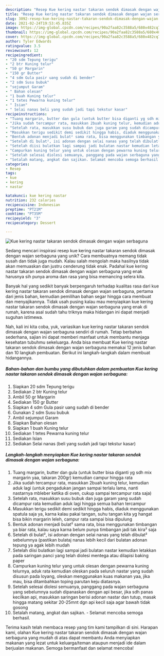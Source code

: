```yaml
---
description: "Resep Kue kering nastar takaran sendok dimasak dengan wajan serbaguna yang Enak Banget"
title: "Resep Kue kering nastar takaran sendok dimasak dengan wajan serbaguna yang Enak Banget"
slug: 3092-resep-kue-kering-nastar-takaran-sendok-dimasak-dengan-wajan-serbaguna-yang-enak-banget
date: 2021-02-24T19:53:45.835Z
image: https://img-global.cpcdn.com/recipes/90a2faa82c3588a5/680x482cq70/kue-kering-nastar-takaran-sendok-dimasak-dengan-wajan-serbaguna-foto-resep-utama.jpg
thumbnail: https://img-global.cpcdn.com/recipes/90a2faa82c3588a5/680x482cq70/kue-kering-nastar-takaran-sendok-dimasak-dengan-wajan-serbaguna-foto-resep-utama.jpg
cover: https://img-global.cpcdn.com/recipes/90a2faa82c3588a5/680x482cq70/kue-kering-nastar-takaran-sendok-dimasak-dengan-wajan-serbaguna-foto-resep-utama.jpg
author: Tyler Edwards
ratingvalue: 3.5
reviewcount: 12
recipeingredient:
- "20 sdm Tepung terigu"
- "2 btr Kuning telur"
- "50 gr Margarin"
- "150 gr Butter"
- "4 sdm Gula pasir uang sudah di bender"
- "2 sdm Susu bubuk"
- "sejumput Garam"
- " Bahan olesan"
- "1 buah Kuning telur"
- "1 tetes Pewarna kuning telur"
- " Isian"
- " Selai nanas beli yang sudah jadi tapi tekstur kasar"
recipeinstructions:
- "Tuang margarin, butter dan gula (untuk butter bisa diganti yg sdh mix margarin yaa, takaran 200gr) kemudian campur hingga rata"
- "Jika sudah tercampur rata, masukkan 2buah kuning telur, kemudian aduk lagi (untuk pengadukan jangan sampai terlalu lama, nanti nastarnya mbleber ketika di oven, cukup sampai tercampur rata saja)"
- "Setelah rata, masukkan susu bubuk dan juga garam yang sudah dicampur rata kemudian aduk lagi hingga semua bahan tercampur"
- "Masukkan terigu sedikit demi sedikit hingga habis, diaduk menggunakan spatula saja ya, karna kalau pakai tangan, suhu tangan kita yg hangat bisa bikin margarin leleh, campur rata sampai bisa dipulung"
- "Bentuk adonan menjadi bulat² sama rata, bisa menggunakan timbangan ya biar rata, kalau saya karna belum punya timbangan jadi tak kira² saja"
- "Setelah di bulat², isi adonan dengan selai nanas yang telah dibulat² sebelumnya (pastikan bulataj nanas lebih kecil dari bulatan adonan tepung ya agak lebih mudah"
- "Setelah diisi bulatkan lagi sampai jadi bulatan nastar kemudian letakkan pada saringan panci yang telah diolesi mentega atau dilapisi baking paper"
- "Campurkan kuning telur yang untuk olesan dengan pewarna kuning telurnya, aduk rata kemudian oleskan pada seluruh nastar yang sudah disusun pada loyang, oleskan menggunakan kuas makanan yaa, jika mau, bisa ditambahkan toping parutan keju diatasnya."
- "Setelah selesai diolesi semuanya, panggang pada wajan serbaguna yang sebelumnya sudah dipanaskan dengan api besar, jika sdh panas kecilkan api, masukkan saringan berisi adonan nastar dan tutup, masak hingga matang sekitar 20-25mnt dgn api kecil saja agar bawah tidak gosong"
- "Setalah matang, angkat dan sajikan. Selamat mencoba semoga berhasil."
categories:
- Resep
tags:
- kue
- kering
- nastar

katakunci: kue kering nastar 
nutrition: 232 calories
recipecuisine: Indonesian
preptime: "PT21M"
cooktime: "PT35M"
recipeyield: "3"
recipecategory: Dessert

---
```



![Kue kering nastar takaran sendok dimasak dengan wajan serbaguna](https://img-global.cpcdn.com/recipes/90a2faa82c3588a5/680x482cq70/kue-kering-nastar-takaran-sendok-dimasak-dengan-wajan-serbaguna-foto-resep-utama.jpg)

Sedang mencari inspirasi resep kue kering nastar takaran sendok dimasak dengan wajan serbaguna yang unik? Cara membuatnya memang tidak susah dan tidak juga mudah. Kalau salah mengolah maka hasilnya tidak akan memuaskan dan justru cenderung tidak enak. Padahal kue kering nastar takaran sendok dimasak dengan wajan serbaguna yang enak harusnya sih punya aroma dan rasa yang bisa memancing selera kita.



Banyak hal yang sedikit banyak berpengaruh terhadap kualitas rasa dari kue kering nastar takaran sendok dimasak dengan wajan serbaguna, pertama dari jenis bahan, kemudian pemilihan bahan segar hingga cara membuat dan menyajikannya. Tidak usah pusing kalau mau menyiapkan kue kering nastar takaran sendok dimasak dengan wajan serbaguna yang enak di rumah, karena asal sudah tahu triknya maka hidangan ini dapat menjadi suguhan istimewa.


Nah, kali ini kita coba, yuk, variasikan kue kering nastar takaran sendok dimasak dengan wajan serbaguna sendiri di rumah. Tetap berbahan sederhana, sajian ini dapat memberi manfaat untuk membantu menjaga kesehatan tubuhmu sekeluarga. Anda bisa membuat Kue kering nastar takaran sendok dimasak dengan wajan serbaguna memakai 12 jenis bahan dan 10 langkah pembuatan. Berikut ini langkah-langkah dalam membuat hidangannya.

<!--inarticleads1-->

##### Bahan-bahan dan bumbu yang dibutuhkan dalam pembuatan Kue kering nastar takaran sendok dimasak dengan wajan serbaguna:

1. Siapkan 20 sdm Tepung terigu
1. Sediakan 2 btr Kuning telur
1. Ambil 50 gr Margarin
1. Sediakan 150 gr Butter
1. Siapkan 4 sdm Gula pasir uang sudah di bender
1. Gunakan 2 sdm Susu bubuk
1. Ambil sejumput Garam
1. Siapkan  Bahan olesan
1. Siapkan 1 buah Kuning telur
1. Sediakan 1 tetes Pewarna kuning telur
1. Sediakan  Isian
1. Sediakan  Selai nanas (beli yang sudah jadi tapi tekstur kasar)




<!--inarticleads2-->

##### Langkah-langkah menyiapkan Kue kering nastar takaran sendok dimasak dengan wajan serbaguna:

1. Tuang margarin, butter dan gula (untuk butter bisa diganti yg sdh mix margarin yaa, takaran 200gr) kemudian campur hingga rata
1. Jika sudah tercampur rata, masukkan 2buah kuning telur, kemudian aduk lagi (untuk pengadukan jangan sampai terlalu lama, nanti nastarnya mbleber ketika di oven, cukup sampai tercampur rata saja)
1. Setelah rata, masukkan susu bubuk dan juga garam yang sudah dicampur rata kemudian aduk lagi hingga semua bahan tercampur
1. Masukkan terigu sedikit demi sedikit hingga habis, diaduk menggunakan spatula saja ya, karna kalau pakai tangan, suhu tangan kita yg hangat bisa bikin margarin leleh, campur rata sampai bisa dipulung
1. Bentuk adonan menjadi bulat² sama rata, bisa menggunakan timbangan ya biar rata, kalau saya karna belum punya timbangan jadi tak kira² saja
1. Setelah di bulat², isi adonan dengan selai nanas yang telah dibulat² sebelumnya (pastikan bulataj nanas lebih kecil dari bulatan adonan tepung ya agak lebih mudah
1. Setelah diisi bulatkan lagi sampai jadi bulatan nastar kemudian letakkan pada saringan panci yang telah diolesi mentega atau dilapisi baking paper
1. Campurkan kuning telur yang untuk olesan dengan pewarna kuning telurnya, aduk rata kemudian oleskan pada seluruh nastar yang sudah disusun pada loyang, oleskan menggunakan kuas makanan yaa, jika mau, bisa ditambahkan toping parutan keju diatasnya.
1. Setelah selesai diolesi semuanya, panggang pada wajan serbaguna yang sebelumnya sudah dipanaskan dengan api besar, jika sdh panas kecilkan api, masukkan saringan berisi adonan nastar dan tutup, masak hingga matang sekitar 20-25mnt dgn api kecil saja agar bawah tidak gosong
1. Setalah matang, angkat dan sajikan. - Selamat mencoba semoga berhasil.




Terima kasih telah membaca resep yang tim kami tampilkan di sini. Harapan kami, olahan Kue kering nastar takaran sendok dimasak dengan wajan serbaguna yang mudah di atas dapat membantu Anda menyiapkan makanan yang lezat untuk keluarga/teman ataupun menjadi ide dalam berjualan makanan. Semoga bermanfaat dan selamat mencoba!
